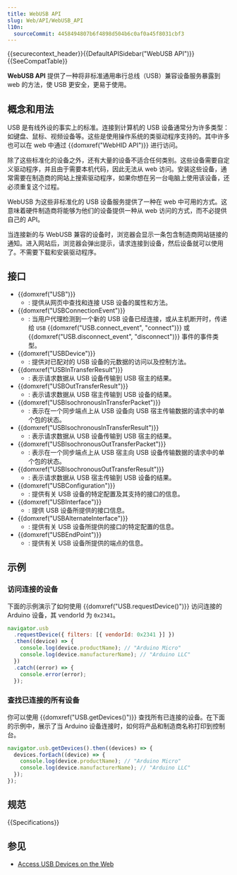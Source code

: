 ```yaml
---
title: WebUSB API
slug: Web/API/WebUSB_API
l10n:
  sourceCommit: 4458494807b6f4898d504b6c0af0a45f8031cbf3
---
```


{{securecontext_header}}{{DefaultAPISidebar("WebUSB API")}}{{SeeCompatTable}}

**WebUSB API** 提供了一种将非标准通用串行总线（USB）兼容设备服务暴露到 web 的方法，使 USB 更安全，更易于使用。

## 概念和用法

USB 是有线外设的事实上的标准。连接到计算机的 USB 设备通常分为许多类型：如键盘、鼠标、视频设备等。这些是使用操作系统的类驱动程序支持的。其中许多也可以在 web 中通过 {{domxref("WebHID API")}} 进行访问。

除了这些标准化的设备之外，还有大量的设备不适合任何类别。这些设备需要自定义驱动程序，并且由于需要本机代码，因此无法从 web 访问。安装这些设备，通常需要在制造商的网站上搜索驱动程序，如果你想在另一台电脑上使用该设备，还必须重复这个过程。

WebUSB 为这些非标准化的 USB 设备服务提供了一种在 web 中可用的方式。这意味着硬件制造商将能够为他们的设备提供一种从 web 访问的方式，而不必提供自己的 API。

当连接新的与 WebUSB 兼容的设备时，浏览器会显示一条包含制造商网站链接的通知。进入网站后，浏览器会弹出提示，请求连接到设备，然后设备就可以使用了。不需要下载和安装驱动程序。

## 接口

- {{domxref("USB")}}
  - : 提供从网页中查找和连接 USB 设备的属性和方法。
- {{domxref("USBConnectionEvent")}}
  - : 当用户代理检测到一个新的 USB 设备已经连接，或从主机断开时，传递给 `USB` {{domxref("USB.connect_event", "connect")}} 或 {{domxref("USB.disconnect_event", "disconnect")}} 事件的事件类型。
- {{domxref("USBDevice")}}
  - : 提供对已配对的 USB 设备的元数据的访问以及控制方法。 
- {{domxref("USBInTransferResult")}}
  - : 表示请求数据从 USB 设备传输到 USB 宿主的结果。
- {{domxref("USBOutTransferResult")}}
  - : 表示请求数据从 USB 宿主传输到 USB 设备的结果。
- {{domxref("USBIsochronousInTransferPacket")}}
  - : 表示在一个同步端点上从 USB 设备向 USB 宿主传输数据的请求中的单个包的状态。
- {{domxref("USBIsochronousInTransferResult")}}
  - : 表示请求数据从 USB 设备传输到 USB 宿主的结果。
- {{domxref("USBIsochronousOutTransferPacket")}}
  - : 表示在一个同步端点上从 USB 宿主向 USB 设备传输数据的请求中的单个包的状态。
- {{domxref("USBIsochronousOutTransferResult")}}
  - : 表示请求数据从 USB 宿主传输到 USB 设备的结果。
- {{domxref("USBConfiguration")}}
  - : 提供有关 USB 设备的特定配置及其支持的接口的信息。
- {{domxref("USBInterface")}}
  - : 提供 USB 设备所提供的接口信息。
- {{domxref("USBAlternateInterface")}}
  - : 提供有关 USB 设备所提供的接口的特定配置的信息。
- {{domxref("USBEndPoint")}}
  - : 提供有关 USB 设备所提供的端点的信息。

## 示例

### 访问连接的设备

下面的示例演示了如何使用 {{domxref("USB.requestDevice()")}} 访问连接的 Arduino 设备，其 vendorId 为 `0x2341`。

```js
navigator.usb
  .requestDevice({ filters: [{ vendorId: 0x2341 }] })
  .then((device) => {
    console.log(device.productName); // "Arduino Micro"
    console.log(device.manufacturerName); // "Arduino LLC"
  })
  .catch((error) => {
    console.error(error);
  });
```

### 查找已连接的所有设备

你可以使用 {{domxref("USB.getDevices()")}} 查找所有已连接的设备。在下面的示例中，展示了当 Arduino 设备连接时，如何将产品和制造商名称打印到控制台。

```js
navigator.usb.getDevices().then((devices) => {
  devices.forEach((device) => {
    console.log(device.productName); // "Arduino Micro"
    console.log(device.manufacturerName); // "Arduino LLC"
  });
});
```

## 规范

{{Specifications}}

## 参见

- [Access USB Devices on the Web](https://developer.chrome.com/docs/capabilities/usb)
